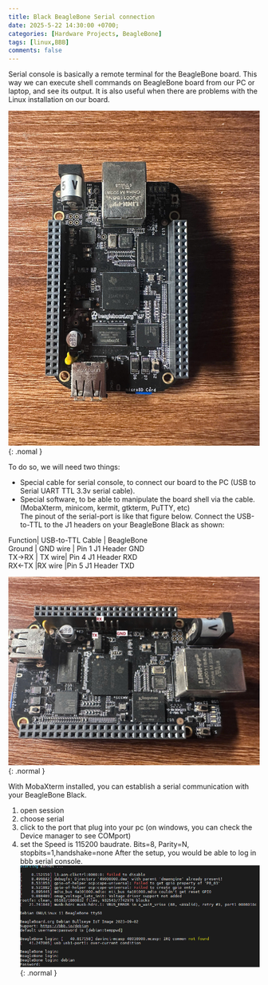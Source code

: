 ```yaml
---
title: Black BeagleBone Serial connection
date: 2025-5-22 14:30:00 +0700;
categories: [Hardware Projects, BeagleBone]
tags: [linux,BBB]     
comments: false
---
```


Serial console is basically a remote terminal for the BeagleBone board. This way we can execute shell commands on BeagleBone board from our PC or laptop, and see its output. It is also useful when there are problems with the Linux installation on our board. 

![Desktop View](/assets/img/2025-22-5-Linux-BBB-serial/bbb-serial02.jpg){: .nomal }


To do so, we will need two things:

- Special cable for serial console, to connect our board to the PC (USB to Serial UART TTL 3.3v serial cable).
- Special software, to be able to manipulate the board shell via the cable. (MobaXterm, minicom, kermit, gtkterm, PuTTY, etc)  
The pinout of the serial-port is like that figure below. Connect the USB-to-TTL to the J1 headers on your BeagleBone Black as shown:  
  
Function|	USB-to-TTL Cable	| BeagleBone  
Ground	|  GND wire |	Pin 1 J1 Header GND  
TX→RX	| TX wire|	Pin 4 J1 Header RXD  
RX←TX	|RX  wire	|Pin 5 J1 Header TXD  

![Desktop View](/assets/img/2025-22-5-Linux-BBB-serial/bbb-serial01.jpg){: .normal }   

With MobaXterm installed, you can establish a serial communication with your BeagleBone Black.
1. open session
2. choose serial
3. click to the port that plug into your pc (on windows, you can check the Device manager to see COMport)
4. set the Speed is 115200 baudrate. Bits=8, Parity=N, stopbits=1,handshake=none
After the setup, you would be able to log in bbb serial console.
![Desktop View](/assets/img/2025-22-5-Linux-BBB-serial/bbb-serial03.png){: .normal }  